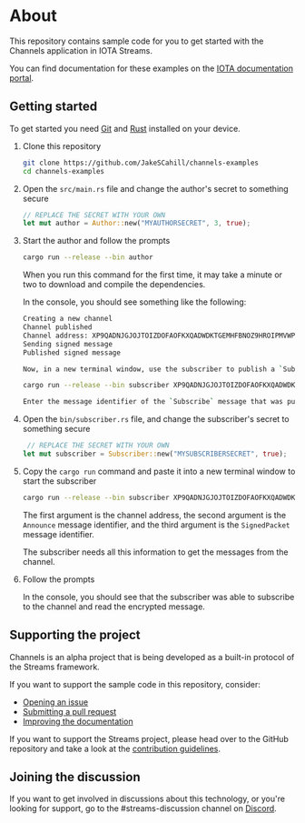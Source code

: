 # About

This repository contains sample code for you to get started with the Channels application in IOTA Streams.

You can find documentation for these examples on the [IOTA documentation portal](https://docs.iota.org/docs/channels/1.1/overview).

## Getting started

To get started you need [Git](https://git-scm.com/book/en/v2/Getting-Started-Installing-Git) and [Rust](https://www.rust-lang.org/tools/install) installed on your device.

1. Clone this repository

    ```bash
    git clone https://github.com/JakeSCahill/channels-examples
    cd channels-examples
    ```

2. Open the `src/main.rs` file and change the author's secret to something secure

    ```rust
    // REPLACE THE SECRET WITH YOUR OWN
    let mut author = Author::new("MYAUTHORSECRET", 3, true);
    ```

3. Start the author and follow the prompts

    ```bash
    cargo run --release --bin author
    ```

    When you run this command for the first time, it may take a minute or two to download and compile the dependencies.
    
    In the console, you should see something like the following:

    ```bash
    Creating a new channel
    Channel published
    Channel address: XP9QADNJGJOJTOIZDOFAOFKXQADWDKTGEMHFBNOZ9HROIPMVWPBTCUPOVKUYRKKAAFQ9XDBVSJMDALVZJ
    Sending signed message
    Published signed message

    Now, in a new terminal window, use the subscriber to publish a `Subscribe` message on the channel

    cargo run --release --bin subscriber XP9QADNJGJOJTOIZDOFAOFKXQADWDKTGEMHFBNOZ9HROIPMVWPBTCUPOVKUYRKKAAFQ9XDBVSJMDALVZJ AEFYSYRVRKKW9CPBRMXHYDNJJWK KLKGMAAQGXPHEJLQKIPKYPHEAFE

    Enter the message identifier of the `Subscribe` message that was published by the subscriber:
    ```

4. Open the `bin/subscriber.rs` file, and change the subscriber's secret to something secure

    ```rust
     // REPLACE THE SECRET WITH YOUR OWN
    let mut subscriber = Subscriber::new("MYSUBSCRIBERSECRET", true);
    ```

5. Copy the `cargo run` command and paste it into a new terminal window to start the subscriber

    ```bash
    cargo run --release --bin subscriber XP9QADNJGJOJTOIZDOFAOFKXQADWDKTGEMHFBNOZ9HROIPMVWPBTCUPOVKUYRKKAAFQ9XDBVSJMDALVZJ AEFYSYRVRKKW9CPBRMXHYDNJJWK KLKGMAAQGXPHEJLQKIPKYPHEAFE
    ```

    The first argument is the channel address, the second argument is the `Announce` message identifier, and the third argument is the `SignedPacket` message identifier.

    The subscriber needs all this information to get the messages from the channel.

6. Follow the prompts

    In the console, you should see that the subscriber was able to subscribe to the channel and read the encrypted message.

## Supporting the project

Channels is an alpha project that is being developed as a built-in protocol of the Streams framework.

If you want to support the sample code in this repository, consider:

- [Opening an issue](https://github.com/JakeSCahill/channels-examples/issues/new/choose)
- [Submitting a pull request](https://github.com/JakeSCahill/channels-examples/compare)
- [Improving the documentation](https://github.com/iotaledger/documentation/tree/develop/channels)

If you want to support the Streams project, please head over to the GitHub repository and take a look at the [contribution guidelines](https://github.com/iotaledger/streams/blob/master/.github/CONTRIBUTING.md).

## Joining the discussion

If you want to get involved in discussions about this technology, or you're looking for support, go to the #streams-discussion channel on [Discord](https://discord.iota.org/).
